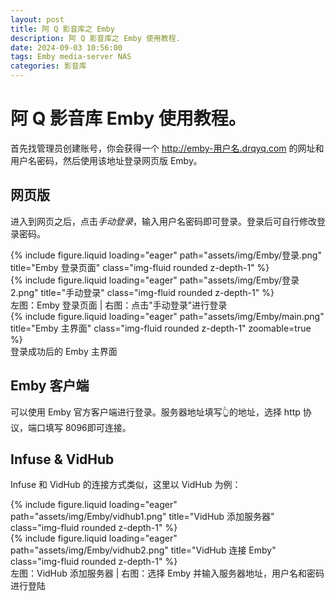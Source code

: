 ```yaml
---
layout: post
title: 阿 Q 影音库之 Emby
description: 阿 Q 影音库之 Emby 使用教程.
date: 2024-09-03 10:56:00
tags: Emby media-server NAS
categories: 影音库
---
```


# 阿 Q 影音库 Emby 使用教程。

首先找管理员创建账号，你会获得一个 http://emby-用户名.drqyq.com 的网址和用户名密码，然后使用该地址登录网页版 Emby。

## 网页版
进入到网页之后，点击*手动登录*，输入用户名密码即可登录。登录后可自行修改登录密码。
<div class="row mt-3">
    <div class="col-sm mt-3 mt-md-0">
        {% include figure.liquid loading="eager" path="assets/img/Emby/登录.png" title="Emby 登录页面" class="img-fluid rounded z-depth-1" %}
    </div>
    <div class="col-sm mt-3 mt-md-0">
        {% include figure.liquid loading="eager" path="assets/img/Emby/登录2.png" title="手动登录" class="img-fluid rounded z-depth-1" %}
    </div>
</div>
<div class="caption">
    左图：Emby 登录页面 | 右图：点击"手动登录"进行登录
</div>

<div class="row mt-3">
    <div class="col-sm mt-3 mt-md-0">
        {% include figure.liquid loading="eager" path="assets/img/Emby/main.png" title="Emby 主界面" class="img-fluid rounded z-depth-1" zoomable=true %}
    </div>
</div>
<div class="caption">
    登录成功后的 Emby 主界面
</div>

## Emby 客户端
可以使用 Emby 官方客户端进行登录。服务器地址填写👆的地址，选择 http 协议，端口填写 8096即可连接。

## Infuse & VidHub
Infuse 和 VidHub 的连接方式类似，这里以 VidHub 为例：
<div class="row mt-3">
    <div class="col-sm mt-3 mt-md-0">
        {% include figure.liquid loading="eager" path="assets/img/Emby/vidhub1.png" title="VidHub 添加服务器" class="img-fluid rounded z-depth-1" %}
    </div>
    <div class="col-sm mt-3 mt-md-0">
        {% include figure.liquid loading="eager" path="assets/img/Emby/vidhub2.png" title="VidHub 连接 Emby" class="img-fluid rounded z-depth-1" %}
    </div>
</div>
<div class="caption">
    左图：VidHub 添加服务器 | 右图：选择 Emby 并输入服务器地址，用户名和密码进行登陆
</div>
